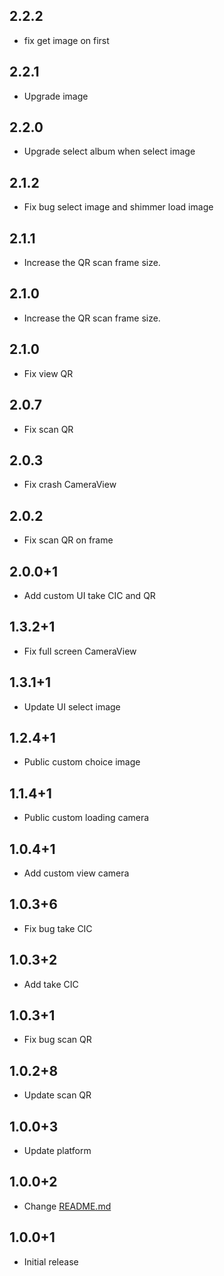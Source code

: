 ## 2.2.2

* fix get image on first

## 2.2.1

* Upgrade image

## 2.2.0

* Upgrade select album when select image

## 2.1.2

* Fix bug select image and shimmer load image

## 2.1.1

* Increase the QR scan frame size.

## 2.1.0

* Increase the QR scan frame size.

## 2.1.0

* Fix view QR

## 2.0.7

* Fix scan QR

## 2.0.3

* Fix crash CameraView

## 2.0.2

* Fix scan QR on frame

## 2.0.0+1

* Add custom UI take CIC and QR

## 1.3.2+1

* Fix full screen CameraView

## 1.3.1+1

* Update UI select image

## 1.2.4+1

* Public custom choice image

## 1.1.4+1

* Public custom loading camera

## 1.0.4+1

* Add custom view camera

## 1.0.3+6

* Fix bug take CIC

## 1.0.3+2

* Add take CIC

## 1.0.3+1

* Fix bug scan QR

## 1.0.2+8

* Update scan QR

## 1.0.0+3

* Update platform

## 1.0.0+2

* Change [README.md](README.md)

## 1.0.0+1

* Initial release